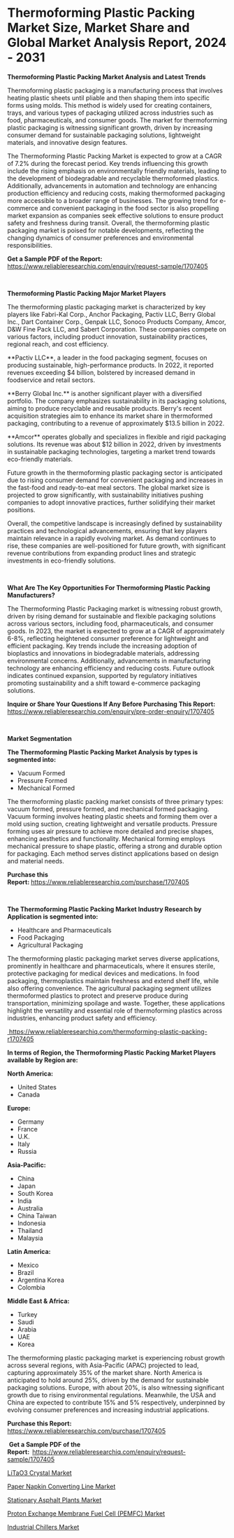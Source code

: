 <p><h1>Thermoforming Plastic Packing Market Size, Market Share and Global Market Analysis Report, 2024 - 2031</h1></p><p><strong>Thermoforming Plastic Packing Market Analysis and Latest Trends</strong></p>
<p><p>Thermoforming plastic packaging is a manufacturing process that involves heating plastic sheets until pliable and then shaping them into specific forms using molds. This method is widely used for creating containers, trays, and various types of packaging utilized across industries such as food, pharmaceuticals, and consumer goods. The market for thermoforming plastic packaging is witnessing significant growth, driven by increasing consumer demand for sustainable packaging solutions, lightweight materials, and innovative design features.</p><p>The Thermoforming Plastic Packing Market is expected to grow at a CAGR of 7.2% during the forecast period. Key trends influencing this growth include the rising emphasis on environmentally friendly materials, leading to the development of biodegradable and recyclable thermoformed plastics. Additionally, advancements in automation and technology are enhancing production efficiency and reducing costs, making thermoformed packaging more accessible to a broader range of businesses. The growing trend for e-commerce and convenient packaging in the food sector is also propelling market expansion as companies seek effective solutions to ensure product safety and freshness during transit. Overall, the thermoforming plastic packaging market is poised for notable developments, reflecting the changing dynamics of consumer preferences and environmental responsibilities.</p></p>
<p><strong>Get a Sample PDF of the Report:&nbsp;</strong> <a href="https://www.reliableresearchiq.com/enquiry/request-sample/1707405?utm_campaign=99&utm_medium=2&utm_source=Github&utm_content=ia&utm_term=07102024&utm_id=thermoforming-plastic-packing">https://www.reliableresearchiq.com/enquiry/request-sample/1707405</a></p>
<p>&nbsp;</p>
<p><strong>Thermoforming Plastic Packing Major Market Players</strong></p>
<p><p>The thermoforming plastic packaging market is characterized by key players like Fabri-Kal Corp., Anchor Packaging, Pactiv LLC, Berry Global Inc., Dart Container Corp., Genpak LLC, Sonoco Products Company, Amcor, D&W Fine Pack LLC, and Sabert Corporation. These companies compete on various factors, including product innovation, sustainability practices, regional reach, and cost efficiency.</p><p>**Pactiv LLC**, a leader in the food packaging segment, focuses on producing sustainable, high-performance products. In 2022, it reported revenues exceeding $4 billion, bolstered by increased demand in foodservice and retail sectors.</p><p>**Berry Global Inc.** is another significant player with a diversified portfolio. The company emphasizes sustainability in its packaging solutions, aiming to produce recyclable and reusable products. Berry's recent acquisition strategies aim to enhance its market share in thermoformed packaging, contributing to a revenue of approximately $13.5 billion in 2022.</p><p>**Amcor** operates globally and specializes in flexible and rigid packaging solutions. Its revenue was about $12 billion in 2022, driven by investments in sustainable packaging technologies, targeting a market trend towards eco-friendly materials.</p><p>Future growth in the thermoforming plastic packaging sector is anticipated due to rising consumer demand for convenient packaging and increases in the fast-food and ready-to-eat meal sectors. The global market size is projected to grow significantly, with sustainability initiatives pushing companies to adopt innovative practices, further solidifying their market positions.</p><p>Overall, the competitive landscape is increasingly defined by sustainability practices and technological advancements, ensuring that key players maintain relevance in a rapidly evolving market. As demand continues to rise, these companies are well-positioned for future growth, with significant revenue contributions from expanding product lines and strategic investments in eco-friendly solutions.</p></p>
<p>&nbsp;</p>
<p><strong>What Are The Key Opportunities For Thermoforming Plastic Packing Manufacturers?</strong></p>
<p><p>The Thermoforming Plastic Packaging market is witnessing robust growth, driven by rising demand for sustainable and flexible packaging solutions across various sectors, including food, pharmaceuticals, and consumer goods. In 2023, the market is expected to grow at a CAGR of approximately 6-8%, reflecting heightened consumer preference for lightweight and efficient packaging. Key trends include the increasing adoption of bioplastics and innovations in biodegradable materials, addressing environmental concerns. Additionally, advancements in manufacturing technology are enhancing efficiency and reducing costs. Future outlook indicates continued expansion, supported by regulatory initiatives promoting sustainability and a shift toward e-commerce packaging solutions.</p></p>
<p><strong>Inquire or Share Your Questions If Any Before Purchasing This Report:</strong> <a href="https://www.reliableresearchiq.com/enquiry/pre-order-enquiry/1707405?utm_campaign=99&utm_medium=2&utm_source=Github&utm_content=ia&utm_term=07102024&utm_id=thermoforming-plastic-packing">https://www.reliableresearchiq.com/enquiry/pre-order-enquiry/1707405</a></p>
<p>&nbsp;</p>
<p><strong>Market Segmentation</strong></p>
<p><strong>The Thermoforming Plastic Packing Market Analysis by types is segmented into:</strong></p>
<p><ul><li>Vacuum Formed</li><li>Pressure Formed</li><li>Mechanical Formed</li></ul></p>
<p><p>The thermoforming plastic packing market consists of three primary types: vacuum formed, pressure formed, and mechanical formed packaging. Vacuum forming involves heating plastic sheets and forming them over a mold using suction, creating lightweight and versatile products. Pressure forming uses air pressure to achieve more detailed and precise shapes, enhancing aesthetics and functionality. Mechanical forming employs mechanical pressure to shape plastic, offering a strong and durable option for packaging. Each method serves distinct applications based on design and material needs.</p></p>
<p><strong>Purchase this Report:&nbsp;</strong><a href="https://www.reliableresearchiq.com/purchase/1707405?utm_campaign=99&utm_medium=2&utm_source=Github&utm_content=ia&utm_term=07102024&utm_id=thermoforming-plastic-packing">https://www.reliableresearchiq.com/purchase/1707405</a></p>
<p>&nbsp;</p>
<p><strong>The Thermoforming Plastic Packing Market Industry Research by Application is segmented into:</strong></p>
<p><ul><li>Healthcare and Pharmaceuticals</li><li>Food Packaging</li><li>Agricultural Packaging</li></ul></p>
<p><p>The thermoforming plastic packaging market serves diverse applications, prominently in healthcare and pharmaceuticals, where it ensures sterile, protective packaging for medical devices and medications. In food packaging, thermoplastics maintain freshness and extend shelf life, while also offering convenience. The agricultural packaging segment utilizes thermoformed plastics to protect and preserve produce during transportation, minimizing spoilage and waste. Together, these applications highlight the versatility and essential role of thermoforming plastics across industries, enhancing product safety and efficiency.</p></p>
<p><a href="https://www.reliableresearchiq.com/thermoforming-plastic-packing-r1707405?utm_campaign=99&utm_medium=2&utm_source=Github&utm_content=ia&utm_term=07102024&utm_id=thermoforming-plastic-packing">&nbsp;https://www.reliableresearchiq.com/thermoforming-plastic-packing-r1707405</a></p>
<p><strong>In terms of Region, the Thermoforming Plastic Packing Market Players available by Region are:</strong></p>
<p>
    <p> <strong> North America: </strong>
        <ul>
            <li>United States</li>
            <li>Canada</li>
        </ul>
        </p> 
    <p> <strong> Europe: </strong>
        <ul>
            <li>Germany</li>
            <li>France</li>
            <li>U.K.</li>
            <li>Italy</li>
            <li>Russia</li>
        </ul>
        </p> 
    <p> <strong> Asia-Pacific: </strong>
        <ul>
            <li>China</li>
            <li>Japan</li>
            <li>South Korea</li>
            <li>India</li>
            <li>Australia</li>
            <li>China Taiwan</li>
            <li>Indonesia</li>
            <li>Thailand</li>
            <li>Malaysia</li>
        </ul>
        </p> 
    <p> <strong> Latin America: </strong>
        <ul>
            <li>Mexico</li>
            <li>Brazil</li>
            <li>Argentina Korea</li>
            <li>Colombia</li>
        </ul>
        </p> 
    <p> <strong> Middle East & Africa: </strong>
        <ul>
            <li>Turkey</li>
            <li>Saudi</li>
            <li>Arabia</li>
            <li>UAE</li>
            <li>Korea</li>
        </ul>
    </p>
    </p>
<p><p>The thermoforming plastic packaging market is experiencing robust growth across several regions, with Asia-Pacific (APAC) projected to lead, capturing approximately 35% of the market share. North America is anticipated to hold around 25%, driven by the demand for sustainable packaging solutions. Europe, with about 20%, is also witnessing significant growth due to rising environmental regulations. Meanwhile, the USA and China are expected to contribute 15% and 5% respectively, underpinned by evolving consumer preferences and increasing industrial applications.</p></p>
<p><strong>Purchase this Report: </strong><a href="https://www.reliableresearchiq.com/purchase/1707405?utm_campaign=99&utm_medium=2&utm_source=Github&utm_content=ia&utm_term=07102024&utm_id=thermoforming-plastic-packing">https://www.reliableresearchiq.com/purchase/1707405</a></p>
<p>&nbsp;<strong>Get a Sample PDF of the Report:&nbsp;&nbsp;</strong><a href="https://www.reliableresearchiq.com/enquiry/request-sample/1707405?utm_campaign=99&utm_medium=2&utm_source=Github&utm_content=ia&utm_term=07102024&utm_id=thermoforming-plastic-packing">https://www.reliableresearchiq.com/enquiry/request-sample/1707405</a></p>
<p><strong></strong></p>
<p><p><a href="https://www.linkedin.com/pulse/insights-litao3-crystal-market-size-which-expanding-13-cagr-from-yc9yf?utm_campaign=99&utm_medium=2&utm_source=Github&utm_content=ia&utm_term=07102024&utm_id=thermoforming-plastic-packing">LiTaO3 Crystal Market</a></p><p><a href="https://github.com/Sidorelashyti476/Market-Research-Report-List-1/blob/main/paper-napkin-converting-line-market.md?utm_campaign=99&utm_medium=2&utm_source=Github&utm_content=ia&utm_term=07102024&utm_id=thermoforming-plastic-packing">Paper Napkin Converting Line Market</a></p><p><a href="https://github.com/ElviraDur475/Market-Research-Report-List-1/blob/main/stationary-asphalt-plants-market.md?utm_campaign=99&utm_medium=2&utm_source=Github&utm_content=ia&utm_term=07102024&utm_id=thermoforming-plastic-packing">Stationary Asphalt Plants Market</a></p><p><a href="https://issuu.com/reportprime-2/docs/proton-exchange-membrane-fuel-cell-_f6efb5379cced7?utm_campaign=99&utm_medium=2&utm_source=Github&utm_content=ia&utm_term=07102024&utm_id=thermoforming-plastic-packing">Proton Exchange Membrane Fuel Cell (PEMFC) Market</a></p><p><a href="https://www.linkedin.com/pulse/navigating-industrial-chillers-market-expert-analysis-forecast-jxxyf?utm_campaign=99&utm_medium=2&utm_source=Github&utm_content=ia&utm_term=07102024&utm_id=thermoforming-plastic-packing">Industrial Chillers Market</a></p></p>
